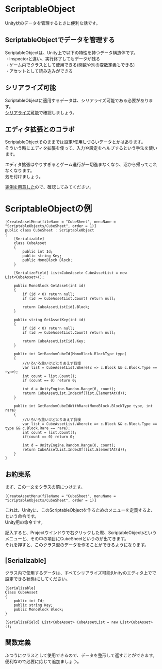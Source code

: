 # ScriptableObject
Unity状のデータを管理するときに便利な話です。

## ScriptableObjectでデータを管理する
ScriptableObjectは、Unity上で以下の特性を持つデータ構造体です。  
・Inspectorと違い、実行終了してもデータが残る  
・ゲーム内でクラスとして使用できる(関数や別の変数定義もできる)  
・アセットとして読み込みができる  


## シリアライズ可能

ScriptableObjectに適用するデータは、シリアライズ可能である必要があります。  
[シリアライズ可能]()で確認しましょう。  


## エディタ拡張とのコラボ

ScriptableObjectそのままでは設定/使用しづらいデータとかはあります。  
そういう時にエディタ拡張を使って、入力や設定をヘルプするという手法を使います。  

エディタ拡張はやりすぎるとゲーム進行が一切進まなくなり、沼から帰ってこれなくなります。  
気を付けましょう。  

[実例を用意した]()ので、確認してみてください。  


# ScriptableObjectの例

```
[CreateAssetMenu(fileName = "CubeSheet", menuName = "ScriptableObjects/CubeSheet", order = 1)]
public class CubeSheet : ScriptableObject
{
    [Serializable]
    class CubeAsset
    {
        public int Id;
        public string Key;
        public MonoBlock Block;
    }

    [SerializeField] List<CubeAsset> CubeAssetList = new List<CubeAsset>();

    public MonoBlock GetAsset(int id)
    {
        if (id < 0) return null;
        if (id >= CubeAssetList.Count) return null;

        return CubeAssetList[id].Block;
    }

    public string GetAssetKey(int id)
    {
        if (id < 0) return null;
        if (id >= CubeAssetList.Count) return null;

        return CubeAssetList[id].Key;
    }

    public int GetRandomCubeId(MonoBlock.BlockType type)
    {
        //いろいろ重いけどとりあえず我慢
        var list = CubeAssetList.Where(c => c.Block && c.Block.Type == type);
        int count = list.Count();
        if (count == 0) return 0;

        int d = UnityEngine.Random.Range(0, count);
        return CubeAssetList.IndexOf(list.ElementAt(d));
    }

    public int GetRandomCubeIdWithRare(MonoBlock.BlockType type, int rare)
    {
        //いろいろ重いけどとりあえず我慢
        var list = CubeAssetList.Where(c => c.Block && c.Block.Type == type && c.Block.Rare == rare);
        int count = list.Count();
        if(count == 0) return 0;

        int d = UnityEngine.Random.Range(0, count);
        return CubeAssetList.IndexOf(list.ElementAt(d));
    }
}
```

## お約束系
まず、この一文をクラスの前につけます。  
```
[CreateAssetMenu(fileName = "CubeSheet", menuName = "ScriptableObjects/CubeSheet", order = 1)]
```
これは、Unityに、このScriptableObjectを作るためのメニューを定義するよ、という命令です。  
Unity用の命令です。  

記入すると、Projectウインドウで右クリックした際、ScriptableObjectsというメニューと、その中の項目にCubeSheetというのが出てきます。  
それを押すと、このクラス型のデータを作ることができるようになります。  

## [Serializable]
クラス内で使用するデータは、すべてシリアライズ可能(Unityのエディタ上でで設定できる状態)にしてください。  
```
[Serializable]
Class CubeAsset
{
    public int Id;
    public string Key;
    public MonoBlock Block;
}

[SerializeField] List<CubeAsset> CubeAssetList = new List<CubeAsset>();
```

## 関数定義
ふつうにクラスとして使用できるので、データを整形して返すことができます。  
便利なので必要に応じて追加ましょう。  
